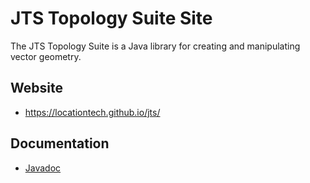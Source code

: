 # JTS Topology Suite Site

The JTS Topology Suite is a Java library for creating and manipulating vector geometry.

## Website

 * https://locationtech.github.io/jts/

## Documentation
* [Javadoc](http://locationtech.github.io/jts/javadoc/)
